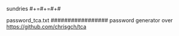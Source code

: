 sundries
#+=#+=#+#

password_tca.txt
#################
password generator over https://github.com/chrisgch/tca
